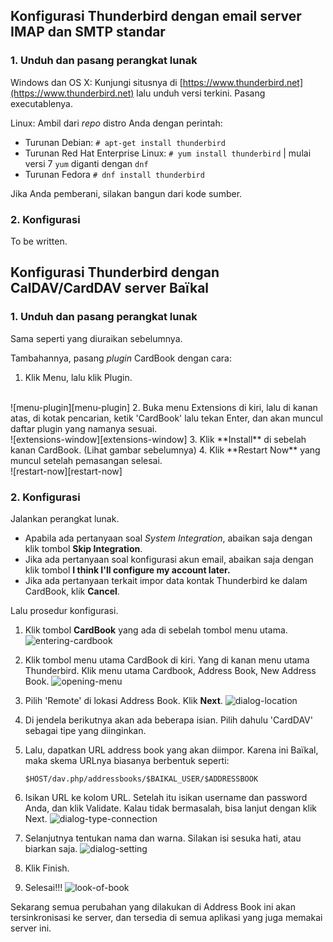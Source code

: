 ## Konfigurasi Thunderbird dengan email server IMAP dan SMTP standar

### 1. Unduh dan pasang perangkat lunak
Windows dan OS X: Kunjungi situsnya di [https://www.thunderbird.net](https://www.thunderbird.net) lalu unduh versi terkini. Pasang executablenya.

Linux: Ambil dari *repo* distro Anda dengan perintah:

* Turunan Debian: `# apt-get install thunderbird` 
* Turunan Red Hat Enterprise Linux: `# yum install thunderbird` | mulai versi 7 `yum` diganti dengan `dnf`
* Turunan Fedora `# dnf install thunderbird`

Jika Anda pemberani, silakan bangun dari kode sumber.

### 2. Konfigurasi
To be written.

## Konfigurasi Thunderbird dengan CalDAV/CardDAV server Baïkal

### 1. Unduh dan pasang perangkat lunak
Sama seperti yang diuraikan sebelumnya.

Tambahannya, pasang *plugin* CardBook dengan cara:

1. Klik Menu, lalu klik Plugin.
<br>
![menu-plugin][menu-plugin]
2. Buka menu Extensions di kiri, lalu di kanan atas, di kotak pencarian, ketik 'CardBook' lalu tekan Enter, dan akan muncul daftar plugin yang namanya sesuai.
<br>
![extensions-window][extensions-window]
3. Klik **Install** di sebelah kanan CardBook. (Lihat gambar sebelumnya)
4. Klik **Restart Now** yang muncul setelah pemasangan selesai.
<br>
![restart-now][restart-now]

### 2. Konfigurasi
Jalankan perangkat lunak.

* Apabila ada pertanyaan soal *System Integration*, abaikan saja dengan klik tombol **Skip Integration**. 
* Jika ada pertanyaan soal konfigurasi akun email, abaikan saja dengan klik tombol **I think I'll configure my account later.**
* Jika ada pertanyaan terkait impor data kontak Thunderbird ke dalam CardBook, klik **Cancel**.

Lalu prosedur konfigurasi.

1. Klik tombol **CardBook** yang ada di sebelah tombol menu utama.
![entering-cardbook][cardbook-icon]

2. Klik tombol menu utama CardBook di kiri. Yang di kanan menu utama Thunderbird. Klik menu utama Cardbook, Address Book, New Address Book.
![opening-menu][cardbook-menu]

1. Pilih 'Remote' di lokasi Address Book. Klik **Next**.
![dialog-location][cardbook-dialog-location]

1. Di jendela berikutnya akan ada beberapa isian. Pilih dahulu 'CardDAV' sebagai tipe yang diinginkan.

1. Lalu, dapatkan URL address book yang akan diimpor. Karena ini Baïkal, maka skema URLnya biasanya berbentuk seperti:
        
    ```
    $HOST/dav.php/addressbooks/$BAIKAL_USER/$ADDRESSBOOK
    ```

1. Isikan URL ke kolom URL. Setelah itu isikan username dan password Anda, dan klik Validate. Kalau tidak bermasalah, bisa lanjut dengan klik Next.
![dialog-type-connection][cardbook-dialog-type-connection]

1. Selanjutnya tentukan nama dan warna. Silakan isi sesuka hati, atau biarkan saja.
![dialog-setting][cardbook-dialog-setting]
1. Klik Finish.

1. Selesai!!!
![look-of-book][cardbook-book]

Sekarang semua perubahan yang dilakukan di Address Book ini akan tersinkronisasi ke server, dan tersedia di semua aplikasi yang juga memakai server ini.


[//]: # (CardBook installation)
[menu-plugin]: http://localhost:4001/thunderbird-cardbook/menu-plugin.jpg "Path to open Plugin Window"
[extensions-window]: http://localhost:4001/thunderbird-cardbook/extensions-window.jpg "Extensions Window"
[restart-now]: http://localhost:4001/thunderbird-cardbook/plugin-restart-now.jpg "Extensions Window"

[//]: # (Address Book configuration)
[cardbook-icon]: http://localhost:4001/thunderbird-cardbook/cardbook-icon.jpg "Icon to access CardBook"
[cardbook-menu]: http://localhost:4001/thunderbird-cardbook/create-new-address-book.jpg "Path to create new Address Book"
[cardbook-dialog-location]: http://localhost:4001/thunderbird-cardbook/choose-location.jpg "Choose location of the new Address Book"
[cardbook-dialog-type-connection]: http://localhost:4001/thunderbird-cardbook/carddav-connection.jpg "Choose type of the new Address Book and connection info"
[cardbook-dialog-setting]: http://localhost:4001/thunderbird-cardbook/final-setting.jpg "Choose name and color of the new Address Book"
[cardbook-display]: http://localhost:4001/thunderbird-cardbook/final-setting.jpg "Choose name and color of the new Address Book"
[cardbook-book]: http://localhost:4001/thunderbird-cardbook/the-address-book.jpg "Appearance of the Address Book"


